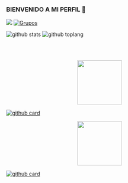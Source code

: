 ### BIENVENIDO A MI PERFIL 👋

<a href="https://wa.me/17206231358" target="blank"><img src="https://img.shields.io/badge/Creador-33FF00?style=for-the-badge&logo=whatsapp&logoColor=red" /></a>
[![Grupos](https://img.shields.io/badge/Grupo-33FF00?style=for-the-badge&logo=whatsapp&logoColor=red)](https://chat.whatsapp.com/Bi2Oql7vCjVJf2sFAZOzNi) 

![github stats](https://github-readme-stats.vercel.app/api?username=MESIASREYES&show_icons=true&theme=chartreuse-dark)
![github toplang](https://github-readme-stats.vercel.app/api/top-langs/?username=MESIASREYES&layout=compact&theme=chartreuse-dark)

<br><br>
</a>
<p align="center"> 
<a href="https://github.com/ERICK13243/BOT-C.D.R"><img src="http://readme-typing-svg.herokuapp.com?font=mono&size=13&duration=8000&color=[00FF00]&center=falso&vCenter=falso&lines=𝑴𝑰𝑺++𝑷𝑹𝑶𝒀𝑬𝑪𝑻𝑶𝑺" height="120px"></a> 
</p>

<a href="[https://github.com/ERICK13243/BOT-C.D.R]">![github card](https://github-readme-stats.vercel.app/api/pin/?username=ERICK13243&repo=BOT-C.D.R&theme=omni)</a>

<p align="center"> 
<a href="https://github.com/ERICK13243/BOT-C.D.R"><img src="http://readme-typing-svg.herokuapp.com?font=mono&size=13&duration=8000&color=[00FF00]&center=falso&vCenter=falso&lines=COLABORADOR" height="120px"></a> 
</p>

<a href="https://github.com/MESIASREYES/Fenix-Bot-CD">![github card](https://github-readme-stats.vercel.app/api/pin/?username=MESIASREYES&repo=Fenix-Bot-CD&theme=omni)</a>

